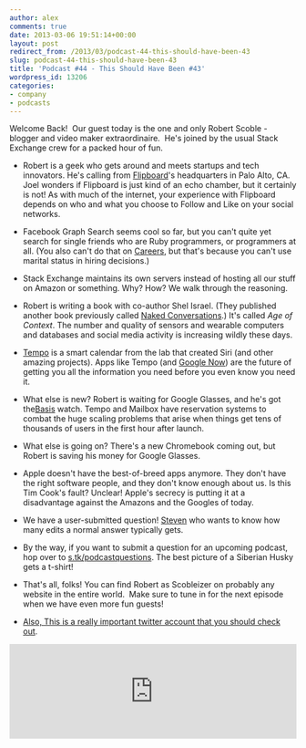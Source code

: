 ```yaml
---
author: alex
comments: true
date: 2013-03-06 19:51:14+00:00
layout: post
redirect_from: /2013/03/podcast-44-this-should-have-been-43
slug: podcast-44-this-should-have-been-43
title: 'Podcast #44 - This Should Have Been #43'
wordpress_id: 13206
categories:
- company
- podcasts
---
```




Welcome Back!  Our guest today is the one and only Robert Scoble - blogger and video maker extraordinaire.  He's joined by the usual Stack Exchange crew for a packed hour of fun.



	
  * Robert is a geek who gets around and meets startups and tech innovators. He's calling from [Flipboard](http://flipboard.com/)'s headquarters in Palo Alto, CA. Joel wonders if Flipboard is just kind of an echo chamber, but it certainly is not! As with much of the internet, your experience with Flipboard depends on who and what you choose to Follow and Like on your social networks.

	
  * Facebook Graph Search seems cool so far, but you can't quite yet search for single friends who are Ruby programmers, or programmers at all. (You also can't do that on [Careers](http://careers.stackoverflow.com/), but that's because you can't use marital status in hiring decisions.)

	
  * Stack Exchange maintains its own servers instead of hosting all our stuff on Amazon or something. Why? How? We walk through the reasoning.

	
  * Robert is writing a book with co-author Shel Israel. (They published another book previously called [Naked Conversations](http://www.amazon.com/Naked-Conversations-Changing-Businesses-Customers/dp/047174719X).) It's called _Age of Context_. The number and quality of sensors and wearable computers and databases and social media activity is increasing wildly these days.

	
  * [Tempo](http://tempo.ai/) is a smart calendar from the lab that created Siri (and other amazing projects). Apps like Tempo (and [Google Now](http://www.google.com/landing/now/)) are the future of getting you all the information you need before you even know you need it.

	
  * What else is new? Robert is waiting for Google Glasses, and he's got the[Basis](http://www.mybasis.com/) watch. Tempo and Mailbox have reservation systems to combat the huge scaling problems that arise when things get tens of thousands of users in the first hour after launch.

	
  * What else is going on? There's a new Chromebook coming out, but Robert is saving his money for Google Glasses.

	
  * Apple doesn't have the best-of-breed apps anymore. They don't have the right software people, and they don't know enough about us. Is this Tim Cook's fault? Unclear! Apple's secrecy is putting it at a disadvantage against the Amazons and the Googles of today.

	
  * We have a user-submitted question! [Steven](http://meta.stackoverflow.com/users/139121/steven-smethurst) who wants to know how many edits a normal answer typically gets.

	
  * By the way, if you want to submit a question for an upcoming podcast, hop over to [s.tk/podcastquestions](http://s.tk/podcastquestions). The best picture of a Siberian Husky gets a t-shirt!

	
  * That's all, folks! You can find Robert as Scobleizer on probably any website in the entire world.  Make sure to tune in for the next episode when we have even more fun guests!

	
  * [Also, This is a really important twitter account that you should check out](https://twitter.com/horse_ebooks).





<p><iframe src="http://w.soundcloud.com/player/?url=http%3A%2F%2Fapi.soundcloud.com%2Ftracks%2F82092950&amp;show_artwork=true" height="166" width="100%" frameborder="no" scrolling="no"></iframe>